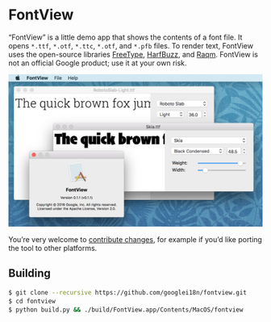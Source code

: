 # FontView

“FontView” is a little demo app that shows the contents of a font
file. It opens `*.ttf`, `*.otf`, `*.ttc`, `*.otf`, and `*.pfb`
files. To render text, FontView uses the open-source libraries
[FreeType](https://www.freetype.org/),
[HarfBuzz](https://www.freedesktop.org/wiki/Software/HarfBuzz/), and
[Raqm](http://host-oman.github.io/libraqm/). FontView is not an
official Google product; use it at your own risk.

![Screenshot](doc/FontView-MacOS.png)

You’re very welcome to [contribute changes](CONTRIBUTING.md),
for example if you’d like porting the tool to other platforms.


## Building

```sh
$ git clone --recursive https://github.com/googlei18n/fontview.git
$ cd fontview
$ python build.py && ./build/FontView.app/Contents/MacOS/fontview
```
